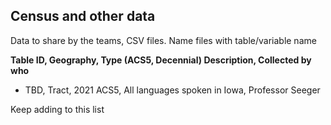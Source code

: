 ## Census and other data
Data to share by the teams, CSV files.  Name files with table/variable name


**Table ID, Geography, Type (ACS5, Decennial) Description, Collected by who**
* TBD, Tract, 2021 ACS5, All languages spoken in Iowa, Professor Seeger


Keep adding to this list
